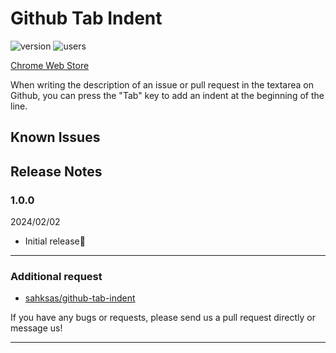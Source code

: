 # Github Tab Indent

![version](https://img.shields.io/chrome-web-store/v/mpcajejjebapfhonhljddjohfojkfpgi)
![users](https://img.shields.io/chrome-web-store/users/mpcajejjebapfhonhljddjohfojkfpgi)

[Chrome Web Store](https://chrome.google.com/webstore/detail/notion-sidepanel/mpcajejjebapfhonhljddjohfojkfpgi?hl=ja&authuser=0)

When writing the description of an issue or pull request in the textarea on Github, you can press the "Tab" key to add an indent at the beginning of the line.

## Known Issues

## Release Notes

### 1.0.0

2024/02/02

- Initial release🎉

---

### Additional request

- [sahksas/github-tab-indent](https://github.com/sahksas/github-tab-indent)

If you have any bugs or requests, please send us a pull request directly or message us!

---
